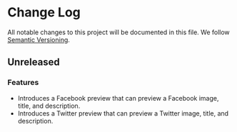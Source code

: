 # Change Log

All notable changes to this project will be documented in this file.
We follow [Semantic Versioning](http://semver.org/).

## Unreleased

### Features

* Introduces a Facebook preview that can preview a Facebook image, title, and description.
* Introduces a Twitter preview that can preview a Twitter image, title, and description.
